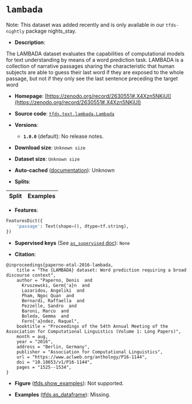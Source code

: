 <div itemscope itemtype="http://schema.org/Dataset">
  <div itemscope itemprop="includedInDataCatalog" itemtype="http://schema.org/DataCatalog">
    <meta itemprop="name" content="TensorFlow Datasets" />
  </div>

  <meta itemprop="name" content="lambada" />
  <meta itemprop="description" content="The LAMBADA dataset evaluates the capabilities of computational&#10;models for text understanding by means of a word prediction task. LAMBADA is a&#10;collection of narrative passages sharing the characteristic that human subjects&#10;are able to guess their last word if they are exposed to the whole passage, but&#10;not if they only see the last sentence preceding the target word&#10;&#10;To use this dataset:&#10;&#10;```python&#10;import tensorflow_datasets as tfds&#10;&#10;ds = tfds.load(&#x27;lambada&#x27;, split=&#x27;train&#x27;)&#10;for ex in ds.take(4):&#10;  print(ex)&#10;```&#10;&#10;See [the guide](https://www.tensorflow.org/datasets/overview) for more&#10;informations on [tensorflow_datasets](https://www.tensorflow.org/datasets).&#10;&#10;" />
  <meta itemprop="url" content="https://www.tensorflow.org/datasets/catalog/lambada" />
  <meta itemprop="sameAs" content="https://zenodo.org/record/2630551#.X4Xzn5NKjUI" />
  <meta itemprop="citation" content="@inproceedings{paperno-etal-2016-lambada,&#10;    title = &quot;The {LAMBADA} dataset: Word prediction requiring a broad discourse context&quot;,&#10;    author = &quot;Paperno, Denis  and&#10;      Kruszewski, Germ{&#x27;a}n  and&#10;      Lazaridou, Angeliki  and&#10;      Pham, Ngoc Quan  and&#10;      Bernardi, Raffaella  and&#10;      Pezzelle, Sandro  and&#10;      Baroni, Marco  and&#10;      Boleda, Gemma  and&#10;      Fern{&#x27;a}ndez, Raquel&quot;,&#10;    booktitle = &quot;Proceedings of the 54th Annual Meeting of the Association for Computational Linguistics (Volume 1: Long Papers)&quot;,&#10;    month = aug,&#10;    year = &quot;2016&quot;,&#10;    address = &quot;Berlin, Germany&quot;,&#10;    publisher = &quot;Association for Computational Linguistics&quot;,&#10;    url = &quot;https://www.aclweb.org/anthology/P16-1144&quot;,&#10;    doi = &quot;10.18653/v1/P16-1144&quot;,&#10;    pages = &quot;1525--1534&quot;,&#10;}" />
</div>

# `lambada`

Note: This dataset was added recently and is only available in our
`tfds-nightly` package
<span class="material-icons" title="Available only in the tfds-nightly package">nights_stay</span>.

*   **Description**:

The LAMBADA dataset evaluates the capabilities of computational models for text
understanding by means of a word prediction task. LAMBADA is a collection of
narrative passages sharing the characteristic that human subjects are able to
guess their last word if they are exposed to the whole passage, but not if they
only see the last sentence preceding the target word

*   **Homepage**:
    [https://zenodo.org/record/2630551#.X4Xzn5NKjUI](https://zenodo.org/record/2630551#.X4Xzn5NKjUI)

*   **Source code**:
    [`tfds.text.lambada.Lambada`](https://github.com/tensorflow/datasets/tree/master/tensorflow_datasets/text/lambada/lambada.py)

*   **Versions**:

    *   **`1.0.0`** (default): No release notes.

*   **Download size**: `Unknown size`

*   **Dataset size**: `Unknown size`

*   **Auto-cached**
    ([documentation](https://www.tensorflow.org/datasets/performances#auto-caching)):
    Unknown

*   **Splits**:

Split | Examples
:---- | -------:

*   **Features**:

```python
FeaturesDict({
    'passage': Text(shape=(), dtype=tf.string),
})
```

*   **Supervised keys** (See
    [`as_supervised` doc](https://www.tensorflow.org/datasets/api_docs/python/tfds/load#args)):
    `None`

*   **Citation**:

```
@inproceedings{paperno-etal-2016-lambada,
    title = "The {LAMBADA} dataset: Word prediction requiring a broad discourse context",
    author = "Paperno, Denis  and
      Kruszewski, Germ{'a}n  and
      Lazaridou, Angeliki  and
      Pham, Ngoc Quan  and
      Bernardi, Raffaella  and
      Pezzelle, Sandro  and
      Baroni, Marco  and
      Boleda, Gemma  and
      Fern{'a}ndez, Raquel",
    booktitle = "Proceedings of the 54th Annual Meeting of the Association for Computational Linguistics (Volume 1: Long Papers)",
    month = aug,
    year = "2016",
    address = "Berlin, Germany",
    publisher = "Association for Computational Linguistics",
    url = "https://www.aclweb.org/anthology/P16-1144",
    doi = "10.18653/v1/P16-1144",
    pages = "1525--1534",
}
```

*   **Figure**
    ([tfds.show_examples](https://www.tensorflow.org/datasets/api_docs/python/tfds/visualization/show_examples)):
    Not supported.

*   **Examples**
    ([tfds.as_dataframe](https://www.tensorflow.org/datasets/api_docs/python/tfds/as_dataframe)):
    Missing.
